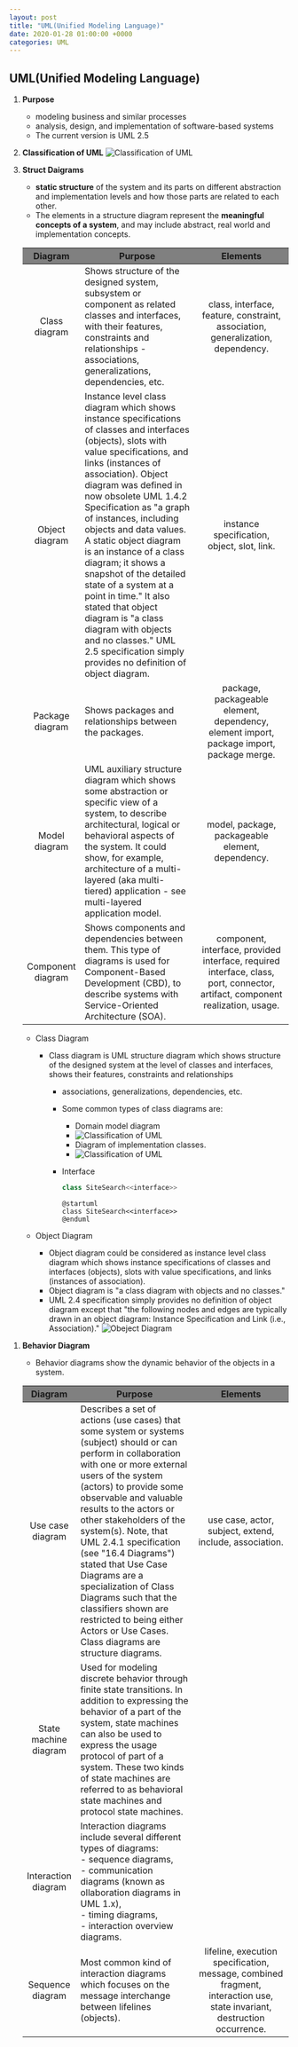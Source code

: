 ```yaml
---
layout: post
title: "UML(Unified Modeling Language)"
date: 2020-01-28 01:00:00 +0000
categories: UML
---
```


## UML(Unified Modeling Language)

1. **Purpose**
   * modeling business and similar processes
   * analysis, design, and implementation of software-based systems
   * The current version is UML 2.5

2. **Classification of UML**
    ![Classification of UML](https://www.uml-diagrams.org/uml-25-diagrams.png)

3. **Struct Daigrams**
   * **static structure** of the system and its parts on different abstraction and implementation levels and how those parts are related to each other.
   * The elements in a structure diagram represent the **meaningful concepts of a system**, and may include abstract, real world and implementation concepts.

   |Diagram|Purpose|Elements|
   |:---:|---|:---:|
   |Class diagram|Shows structure of the designed system, subsystem or component as related classes and interfaces, with their features, constraints and relationships - associations, generalizations, dependencies, etc.|class, interface, feature, constraint, association, generalization, dependency.|
   |Object diagram|	Instance level class diagram which shows instance specifications of classes and interfaces (objects), slots with value specifications, and links (instances of association). Object diagram was defined in now obsolete UML 1.4.2 Specification as "a graph of instances, including objects and data values. <br>A static object diagram is an instance of a class diagram; it shows a snapshot of the detailed state of a system at a point in time." It also stated that object diagram is "a class diagram with objects and no classes." UML 2.5 specification simply provides no definition of object diagram.|instance specification, object, slot, link.|
   |Package diagram|Shows packages and relationships between the packages.|package, packageable element, dependency, element import, package import, package merge.|
   |Model diagram|UML auxiliary structure diagram which shows some abstraction or specific view of a system, to describe architectural, logical or behavioral aspects of the system. It could show, for example, architecture of a multi-layered (aka multi-tiered) application - see multi-layered application model.|model, package, packageable element, dependency.|
   |Component diagram|Shows components and dependencies between them. This type of diagrams is used for Component-Based Development (CBD), to describe systems with Service-Oriented Architecture (SOA).|component, interface, provided interface, required interface, class, port, connector, artifact, component realization, usage.|

    * Class Diagram
      * Class diagram is UML structure diagram which shows structure of the designed system at the level of classes and interfaces, shows their features, constraints and relationships
        * associations, generalizations, dependencies, etc.
        * Some common types of class diagrams are:
          * Domain model diagram
          * ![Classification of UML](https://www.uml-diagrams.org/class-diagrams/class-diagram-domain-overview.png)
          * Diagram of implementation classes.
          * ![Classification of UML](https://www.uml-diagrams.org/class-diagrams/class-diagram-implementation-elements.png)
        * Interface
            ```cpp
            class SiteSearch<<interface>>
            ```

            ```plantuml
            @startuml
            class SiteSearch<<interface>>
            @enduml
            ````

    * Object Diagram
      * Object diagram could be considered as instance level class diagram which shows instance specifications of classes and interfaces (objects), slots with value specifications, and links (instances of association).
      * Object diagram is "a class diagram with objects and no classes."
      * UML 2.4 specification simply provides no definition of object diagram except that "the following nodes and edges are typically drawn in an object diagram: Instance Specification and Link (i.e., Association)."
      ![Obeject Diagram](https://www.uml-diagrams.org/class-diagrams/object-diagram-overview.png)
<style>
table th:first-of-type {
    width: 10%;
    background-color: grey;
}
table th:nth-of-type(2) {
    width: 50%;
    background-color: grey;
}
table th:nth-of-type(3) {
    width: 40%;
    background-color: grey;
}
</style>


1. **Behavior Diagram**
    * Behavior diagrams show the dynamic behavior of the objects in a system.

   |Diagram|Purpose|Elements|
   |:---:|---|:---:|
   |Use case diagram|Describes a set of actions (use cases) that some system or systems (subject) should or can perform in collaboration with one or more external users of the system (actors) to provide some observable and valuable results to the actors or other stakeholders of the system(s). Note, that UML 2.4.1 specification (see "16.4 Diagrams") stated that Use Case Diagrams are a specialization of Class Diagrams such that the classifiers shown are restricted to being either Actors or Use Cases. Class diagrams are structure diagrams.|use case, actor, subject, extend, include, association.|
   |State machine diagram|	Used for modeling discrete behavior through finite state transitions. In addition to expressing the behavior of a part of the system, state machines can also be used to express the usage protocol of part of a system. These two kinds of state machines are referred to as behavioral state machines and protocol state machines.|
   |Interaction diagram|	Interaction diagrams include several different types of diagrams:<br> - sequence diagrams,<br> - communication diagrams (known as ollaboration diagrams in UML 1.x),<br> - timing diagrams,<br> - interaction overview diagrams.||
   |Sequence diagram|Most common kind of interaction diagrams which focuses on the message interchange between lifelines (objects).|lifeline, execution specification, message, combined fragment, interaction use, state invariant, destruction occurrence.|



